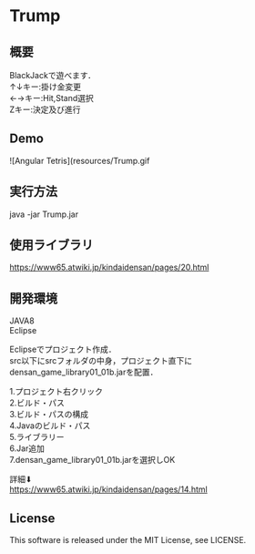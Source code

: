 # Trump

## 概要
BlackJackで遊べます．  
↑↓キー:掛け金変更  
←→キー:Hit,Stand選択  
Zキー:決定及び進行  

## Demo
![Angular Tetris](resources/Trump.gif

## 実行方法
java -jar Trump.jar  

## 使用ライブラリ
https://www65.atwiki.jp/kindaidensan/pages/20.html

## 開発環境
JAVA8  
Eclipse  

Eclipseでプロジェクト作成．  
src以下にsrcフォルダの中身，プロジェクト直下にdensan_game_library01_01b.jarを配置．  

1.プロジェクト右クリック  
2.ビルド・パス  
3.ビルド・パスの構成  
4.Javaのビルド・パス  
5.ライブラリー  
6.Jar追加  
7.densan_game_library01_01b.jarを選択しOK  

詳細⬇︎  
https://www65.atwiki.jp/kindaidensan/pages/14.html  

## License
This software is released under the MIT License, see LICENSE.
